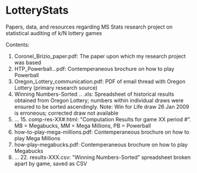 # LotteryStats
Papers, data, and resources regarding MS Stats research project on statistical auditing of k/N lottery games

Contents:
1. Coronel_Brizio_paper.pdf: The paper upon which my research project was based
2. HTP_Powerball...pdf: Contemperaneous brochure on how to play Powerball
3. Oregon_Lottery_communication.pdf: PDF of email thread with Oregon Lottery (primary research source)
4. Winning Numbers-Sorted .. .xls: Spreadsheet of historical results obtained from Oregon Lottery; numbers within individual draws were ensured to be sorted ascendingly. Note: Win for Life draw 26 Jan 2009 is erroneous; corrected draw not available
5. ... 15. comp-res-XX#.html: "Computation Results for game XX period #". MB = Megabucks, MM = Mega Millions, PB = Powerball
16. how-to-play-mega-millions.pdf: Contemperaneous brochure on how to play Mega Millions
17. how-play-megabucks.pdf: Contemperaneous brochure on how to play Megabucks
18. ... 22. results-XXX.csv: "Winning Numbers-Sorted" spreadsheet broken apart by game, saved as CSV
